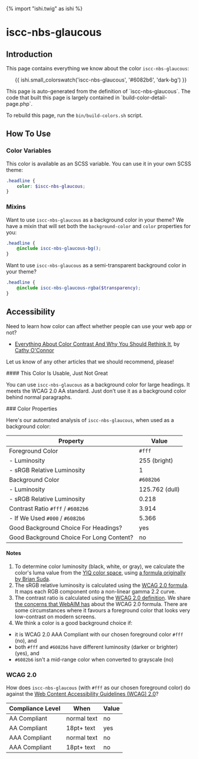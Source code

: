 {% import "ishi.twig" as ishi %}
# iscc-nbs-glaucous

## Introduction

This page contains everything we know about the color `iscc-nbs-glaucous`:

<div class="grid">
    <div class="cell">
        <div class="swatch">
            <ul>
                {{ ishi.small_colorswatch('iscc-nbs-glaucous', '#6082b6', 'dark-bg') }}
            </ul>
        </div>
    </div>
</div>

<div class="callout callout--info" markdown="1">
This page is auto-generated from the definition of `iscc-nbs-glaucous`. The code that built this page is largely contained in `build-color-detail-page.php`.

To rebuild this page, run the `bin/build-colors.sh` script.
</div>

## How To Use

### Color Variables

This color is available as an SCSS variable. You can use it in your own SCSS theme:

```scss
.headline {
    color: $iscc-nbs-glaucous;
}
```

### Mixins

Want to use `iscc-nbs-glaucous` as a background color in your theme? We have a mixin that will set both the `background-color` and `color` properties for you:

```scss
.headline {
    @include iscc-nbs-glaucous-bg();
}
```

Want to use `iscc-nbs-glaucous` as a semi-transparent background color in your theme?

```scss
.headline {
    @include iscc-nbs-glaucous-rgba($transparency);
}
```

## Accessibility

Need to learn how color can affect whether people can use your web app or not?

* [Everything About Color Contrast And Why You Should Rethink It](https://www.smashingmagazine.com/2014/10/color-contrast-tips-and-tools-for-accessibility/), by [Cathy O'Connor](http://www.twitter.com/cagocon)

Let us know of any other articles that we should recommend, please!
<div class="callout callout--warning" markdown="1">
#### This Color Is Usable, Just Not Great

You can use `iscc-nbs-glaucous` as a background color for large headings. It meets the WCAG 2.0 AA standard. Just don't use it as a background color behind normal paragraphs.
</div>
### Color Properties

Here's our automated analysis of `iscc-nbs-glaucous`, when used as a background color:

Property | Value
---------|------
Foreground Color | `#fff`
- Luminosity | 255 (bright)
- sRGB Relative Luminosity | 1
Background Color | `#6082b6`
- Luminosity | 125.762 (dull)
- sRGB Relative Luminosity | 0.218
Contrast Ratio `#fff` / `#6082b6` | 3.914
- If We Used `#000` / `#6082b6` | 5.366
Good Background Choice For Headings? | yes
Good Background Choice For Long Content? | no

#### Notes

1. To determine color luminosity (black, white, or gray), we calculate the color's luma value from the [YIQ color space](https://en.wikipedia.org/wiki/YIQ), using [a formula originally by Brian Suda](https://24ways.org/2010/calculating-color-contrast/).
1. The sRGB relative luminosity is calculated using the [WCAG 2.0 formula](https://www.w3.org/TR/WCAG20/#relativeluminancedef). It maps each RGB component onto a non-linear gamma 2.2 curve.
1. The contrast ratio is calculated using the [WCAG 2.0 definition](https://www.w3.org/TR/2008/REC-WCAG20-20081211/#contrast-ratiodef). We share [the concerns that WebAIM has](http://webaim.org/blog/wcag-2-1-feedback/) about the WCAG 2.0 formula. There are some circumstances where it favours a foreground color that looks very low-contrast on modern screens.
1. We think a color is a good background choice if:
  - it is WCAG 2.0 AAA Compliant with our chosen foreground color `#fff` (no), and
  - both `#fff` and `#6082b6` have different luminosity (darker or brighter) (yes), and
  - `#6082b6` isn't a mid-range color when converted to grayscale (no)

### WCAG 2.0

How does `iscc-nbs-glaucous` (with `#fff` as our chosen foreground color) do against the [Web Content Accessibility Guidelines (WCAG) 2.0](https://www.w3.org/TR/WCAG20/)?

Compliance Level | When | Value
-----------------|------|------
AA Compliant | normal text | no
AA Compliant | 18pt+ text | yes
AAA Compliant | normal text | no
AAA Compliant | 18pt+ text | no